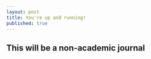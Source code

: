 ```yaml
---
layout: post
title: You're up and running!
published: true
---
```

## This will be a non-academic journal
